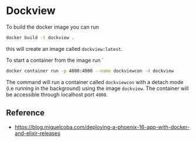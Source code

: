 # Dockview

To build the docker image you can run

```sh
docker build -t dockview .
```

this will create an image called `dockview:latest`.

To start a container from the image run `

```sh
docker container run -p 4000:4000 --name dockviewcon -d dockview
```

The command will run a container called `dockviewcon` with a detach mode (i.e running in the background) using the image `dockview`. The container will be accessible through localhost port `4000`.

## Reference

- https://blog.miguelcoba.com/deploying-a-phoenix-16-app-with-docker-and-elixir-releases
